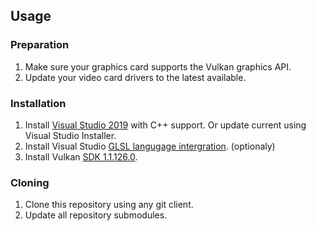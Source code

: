 ## Usage

### Preparation
1) Make sure your graphics card supports the Vulkan graphics API.
2) Update your video card drivers to the latest available.

### Installation
1) Install [Visual Studio 2019](https://visualstudio.microsoft.com/) with C++ support. Or update current using Visual Studio Installer.
2) Install Visual Studio [GLSL langugage intergration](https://marketplace.visualstudio.com/items?itemName=DanielScherzer.GLSL). (optionaly)
3) Install Vulkan [SDK 1.1.126.0](https://vulkan.lunarg.com/sdk/home#windows).

### Cloning
1) Clone this repository using any git client.
2) Update all repository submodules.
